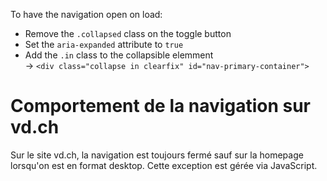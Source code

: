 To have the navigation open on load:

- Remove the `.collapsed` class on the toggle button
- Set the `aria-expanded` attribute to `true`
- Add the `.in` class to the collapsible elemment <br>→ `<div class="collapse in clearfix" id="nav-primary-container">`

# Comportement de la navigation sur vd.ch

Sur le site vd.ch, la navigation est toujours fermé sauf sur la homepage
lorsqu'on est en format desktop.
Cette exception est gérée via JavaScript.
